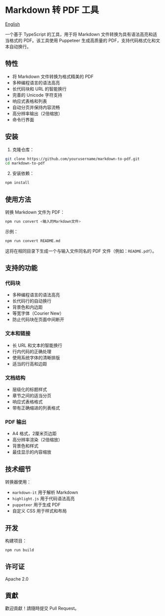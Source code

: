 # Markdown 转 PDF 工具

[English](README.md)

一个基于 TypeScript 的工具，用于将 Markdown 文件转换为具有语法高亮和适当格式的 PDF。该工具使用 Puppeteer 生成高质量的 PDF，支持代码格式化和文本自动换行。

## 特性

- 将 Markdown 文件转换为格式精美的 PDF
- 多种编程语言的语法高亮
- 长代码块和 URL 的智能换行
- 完善的 Unicode 字符支持
- 响应式表格和列表
- 自动分页并保持内容流畅
- 高分辨率输出（2倍缩放）
- 命令行界面

## 安装

1. 克隆仓库：
```bash
git clone https://github.com/yourusername/markdown-to-pdf.git
cd markdown-to-pdf
```

2. 安装依赖：
```bash
npm install
```

## 使用方法

转换 Markdown 文件为 PDF：
```bash
npm run convert <输入的Markdown文件>
```

示例：
```bash
npm run convert README.md
```

这将在相同目录下生成一个与输入文件同名的 PDF 文件（例如：`README.pdf`）。

## 支持的功能

### 代码块
- 多种编程语言的语法高亮
- 长代码行的自动换行
- 背景色和内边距
- 等宽字体（Courier New）
- 防止代码块在页面中间断开

### 文本和链接
- 长 URL 和文本的智能换行
- 行内代码的正确处理
- 使用系统字体的清晰排版
- 适当的行高和边距

### 文档结构
- 层级化的标题样式
- 章节之间的适当分页
- 响应式表格格式
- 带有正确缩进的列表格式

### PDF 输出
- A4 格式，2厘米页边距
- 高分辨率渲染（2倍缩放）
- 背景色和样式
- 最佳显示的内容缩放

## 技术细节

转换器使用：
- `markdown-it` 用于解析 Markdown
- `highlight.js` 用于代码语法高亮
- `puppeteer` 用于生成 PDF
- 自定义 CSS 用于样式和布局

## 开发

构建项目：
```bash
npm run build
```

## 许可证

Apache 2.0

## 貢獻

歡迎貢獻！請隨時提交 Pull Request。
